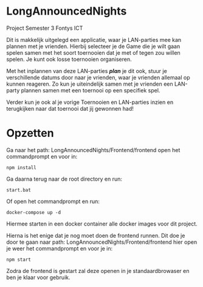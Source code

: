 # LongAnnouncedNights
Project Semester 3 Fontys ICT

Dit is makkelijk uitgelegd een applicatie, waar je LAN-parties mee kan plannen met je vrienden. 
Hierbij selecteer je de Game die je wilt gaan spelen samen met het soort toernooien dat je met of tegen zou willen spelen.
Je kunt ook losse toernooien organiseren.

Met het inplannen van deze LAN-parties ***plan*** je dit ook, stuur je verschillende datums door naar je vrienden, waar je vrienden allemaal op kunnen reageren.
Zo kun je uiteindelijk samen met je vrienden een LAN-party plannen samen met een toernooi op een specifiek spel.

Verder kun je ook al je vorige Toernooien en LAN-parties inzien en terugkijken naar dat toernooi dat jij gewonnen had!

# Opzetten

Ga naar het path: LongAnnouncedNights/Frontend/frontend open het commandprompt en voor in:
```
npm install
```
Ga daarna terug naar de root directory en run:
```
start.bat
```
Of open het commandprompt en run:
```
docker-compose up -d
```

Hiermee starten in een docker container alle docker images voor dit project.

Hierna is het enige dat je nog moet doen de frontend runnen. Dit doe je door te gaan naar path: LongAnnouncedNights/Frontend/frontend hier open je weer het commandprompt en voor je in:
```
npm start
```
Zodra de frontend is gestart zal deze openen in je standaardbrowaser en ben je klaar voor gebruik.
